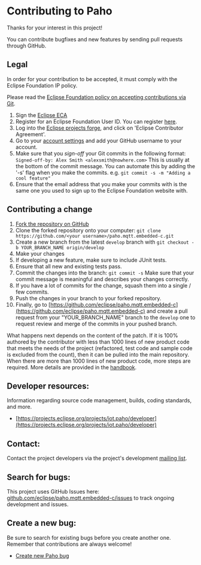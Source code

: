 # Contributing to Paho

Thanks for your interest in this project!

You can contribute bugfixes and new features by sending pull requests through GitHub.

## Legal

In order for your contribution to be accepted, it must comply with the Eclipse Foundation IP policy.

Please read the [Eclipse Foundation policy on accepting contributions via Git](http://wiki.eclipse.org/Development_Resources/Contributing_via_Git).

1. Sign the [Eclipse ECA](http://www.eclipse.org/legal/ECA.php)
  1. Register for an Eclipse Foundation User ID. You can register [here](https://dev.eclipse.org/site_login/createaccount.php).
  2. Log into the [Eclipse projects forge](https://www.eclipse.org/contribute/cla), and click on 'Eclipse Contributor Agreement'.
2. Go to your [account settings](https://dev.eclipse.org/site_login/myaccount.php#open_tab_accountsettings) and add your GitHub username to your account.
3. Make sure that you _sign-off_ your Git commits in the following format:
  ``` Signed-off-by: Alex Smith <alexsmith@nowhere.com> ``` This is usually at the bottom of the commit message. You can automate this by adding the '-s' flag when you make the commits. e.g.   ```git commit -s -m "Adding a cool feature"```
4. Ensure that the email address that you make your commits with is the same one you used to sign up to the Eclipse Foundation website with.

## Contributing a change

1. [Fork the repository on GitHub](https://github.com/eclipse/paho.mqtt.embedded-c/fork)
2. Clone the forked repository onto your computer: ``` git clone https://github.com/<your username>/paho.mqtt.embedded-c.git ```
3. Create a new branch from the latest ```develop``` branch with ```git checkout -b YOUR_BRANCH_NAME origin/develop```
4. Make your changes
5. If developing a new feature, make sure to include JUnit tests.
6. Ensure that all new and existing tests pass.
7. Commit the changes into the branch: ``` git commit -s ``` Make sure that your commit message is meaningful and describes your changes correctly.
8. If you have a lot of commits for the change, squash them into a single / few commits.
9. Push the changes in your branch to your forked repository.
10. Finally, go to [https://github.com/eclipse/paho.mqtt.embedded-c](https://github.com/eclipse/paho.mqtt.embedded-c) and create a pull request from your "YOUR_BRANCH_NAME" branch to the ```develop``` one to request review and merge of the commits in your pushed branch.

What happens next depends on the content of the patch. 
If it is 100% authored by the contributor with less than 1000 lines of new product code that meets
the needs of the project (refactored, test code and sample code is excluded from the count), then it
can be pulled into the main repository. When there are more than 1000 lines of new product code,
more steps are required. More details are provided in the [handbook](https://www.eclipse.org/projects/handbook/#ip).

## Developer resources:


Information regarding source code management, builds, coding standards, and more.

- [https://projects.eclipse.org/projects/iot.paho/developer](https://projects.eclipse.org/projects/iot.paho/developer)

Contact:
--------

Contact the project developers via the project's development
[mailing list](https://dev.eclipse.org/mailman/listinfo/paho-dev).

Search for bugs:
----------------

This project uses GitHub Issues here: [github.com/eclipse/paho.mqtt.embedded-c/issues](https://github.com/eclipse/paho.mqtt.embedded-c/issues) to track ongoing development and issues.

Create a new bug:
-----------------

Be sure to search for existing bugs before you create another one. Remember that contributions are always welcome!

- [Create new Paho bug](https://github.com/eclipse/paho.mqtt.embedded-c/issues)
